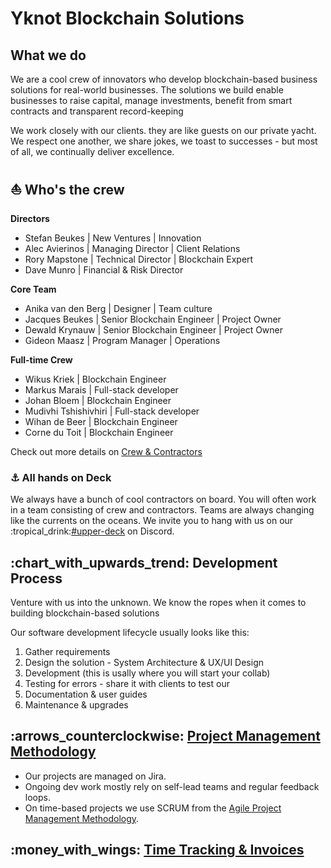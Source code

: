 # Yknot Blockchain Solutions

## What we do

We are a cool crew of innovators who develop blockchain-based business solutions for real-world businesses. The solutions we build enable businesses to raise capital, manage investments, benefit from smart contracts and transparent record-keeping

We work closely with our clients. they are like guests on our private yacht. We respect one another, we share jokes, we toast to successes - but most of all, we continually deliver excellence.

## :sailboat: Who's the crew

**Directors**

* Stefan Beukes | New Ventures | Innovation
* Alec Avierinos | Managing Director | Client Relations
* Rory Mapstone | Technical Director | Blockchain Expert
* Dave Munro | Financial & Risk Director

**Core Team**

* Anika van den Berg | Designer | Team culture
* Jacques Beukes | Senior Blockchain Engineer | Project Owner
* Dewald Krynauw | Senior Blockchain Engineer | Project Owner
* Gideon Maasz | Program Manager | Operations

**Full-time Crew**

* Wikus Kriek | Blockchain Engineer
* Markus Marais | Full-stack developer
* Johan Bloem | Blockchain Engineer
* Mudivhi Tshishivhiri | Full-stack developer
* Wihan de Beer | Blockchain Engineer
* Corne du Toit | Blockchain Engineer

Check out more details on [Crew & Contractors](about/crew-and-contractors.md)

### :anchor: All hands on Deck

We always have a bunch of cool contractors on board. You will often work in a team consisting of crew and contractors. Teams are always changing like the currents on the oceans. We invite you to hang with us on our :tropical\_drink:[#upper-deck](https://discord.gg/GNmzHygT) on Discord.

## :chart\_with\_upwards\_trend: Development Process

Venture with us into the unknown. We know the ropes when it comes to building blockchain-based solutions

Our software development lifecycle usually looks like this:

1. Gather requirements
2. Design the solution - System Architecture & UX/UI Design
3. Development (this is usally where you will start your collab)
4. Testing for errors - share it with clients to test our
5. Documentation & user guides
6. Maintenance & upgrades

## :arrows\_counterclockwise: [Project Management Methodology](about/project-management/)

* Our projects are managed on Jira.
* Ongoing dev work mostly rely on self-lead teams and regular feedback loops.
* On time-based projects we use SCRUM from the [Agile Project Management Methodology](about/project-management/agile.md).

## :money\_with\_wings: [Time Tracking & Invoices](about/invoicing-and-time-tracking.md)
